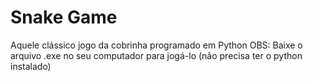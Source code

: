 # Snake Game
 Aquele clássico jogo da cobrinha programado em Python
 OBS: Baixe o arquivo .exe no seu computador para jogá-lo (não precisa ter o python instalado)